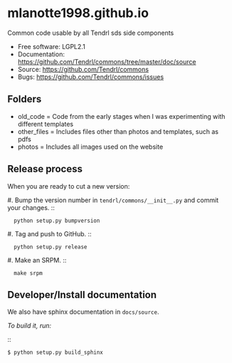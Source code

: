 
mlanotte1998.github.io
===============================

Common code usable by all Tendrl sds side components

* Free software: LGPL2.1
* Documentation: https://github.com/Tendrl/commons/tree/master/doc/source
* Source: https://github.com/Tendrl/commons
* Bugs: https://github.com/Tendrl/commons/issues

Folders
--------

* old_code = Code from the early stages when I was experimenting with different templates 
* other_files = Includes files other than photos and templates, such as pdfs
* photos = Includes all images used on the website


Release process
---------------

When you are ready to cut a new version:

#. Bump the version number in ``tendrl/commons/__init__.py`` and commit your
   changes.
   ::

      python setup.py bumpversion

#. Tag and push to GitHub.
   ::

      python setup.py release

#. Make an SRPM.
   ::

      make srpm



Developer/Install documentation
-------------------------------

We also have sphinx documentation in ``docs/source``.

*To build it, run:*

::

    $ python setup.py build_sphinx
